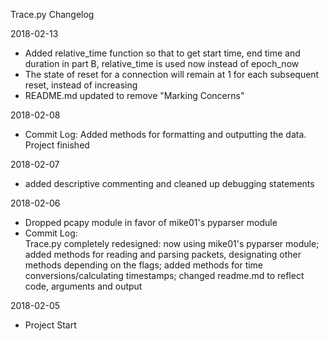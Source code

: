 Trace.py Changelog

2018-02-13

- Added relative_time function so that to get start time, end time and duration in part B, relative_time is used now instead of epoch_now
- The state of reset for a connection will remain at 1 for each subsequent reset, instead of increasing
- README.md updated to remove "Marking Concerns" 

2018-02-08

- Commit Log:
	 Added methods for formatting and outputting the data. Project finished

2018-02-07

- added descriptive commenting and cleaned up debugging statements

2018-02-06

- Dropped pcapy module in favor of mike01's pyparser module
- Commit Log:  
	Trace.py completely redesigned: 
	now using mike01's pyparser module;
	added methods for reading and parsing packets,
	designating other methods depending on the flags; 
	added methods for time conversions/calculating timestamps; 
	changed readme.md to reflect code, arguments and output

2018-02-05

- Project Start